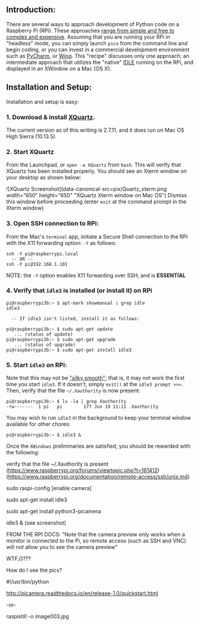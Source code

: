 ## Introduction: 
There are several ways to approach development of Python code on a Raspberry Pi (RPi). These approaches [range from simple and free to complex and expensive](https://wiki.python.org/moin/IntegratedDevelopmentEnvironments). Assuming that you are running your RPi in "headless" mode, you can simply launch `pico` from the command line and begin coding, or you can invest in a commercial development environment such as [PyCharm](https://www.jetbrains.com/pycharm/), or [Wing](https://wingware.com/). This "recipe" discusses only one approach; an intermediate approach that utilizes the "native" [IDLE](https://docs.python.org/3/library/idle.html) running on the RPi, and displayed in an XWindow on a Mac (OS X). 

## Installation and Setup:
Installation and setup is easy:

### 1. Download & install [XQuartz](https://www.xquartz.org/). 

   The current version as of this writing is 2.7.11, and it does run on Mac OS High Sierra (10.13.5). 

### 2. Start XQuartz 
   From the Launchpad, or `open -a XQuartz` from `bash`. This will verify that XQuartz has been installed properly. You should see an Xterm window on your desktop as shown below: 

![XQuartz Screenshot](data-canonical-src=pix/Quartz_xterm.png width="650" height="650"  "XQuartz Xterm window on Mac OS")
   Dismiss this window before proceeding (enter `exit` at the command prompt in the Xterm window)
    
### 3. Open SSH connection to RPi: 
   From the Mac's `terminal` app, initiate a Secure Shell connection to the RPi with the X11 forwarding option: `-Y` as follows:

```
ssh -Y pi@raspberrypi.local 
  -- OR -- 
ssh -Y pi@192.168.1.101
```

   NOTE: the `-Y` option enables X11 forwarding over SSH, and is **ESSENTIAL**

### 4. Verify that `idle3` is installed (or install it) on RPi

```
pi@raspberrypi3b:~ $ apt-mark showmanual | grep idle 
idle3

  -- If idle3 isn't listed, install it as follows: 

pi@raspberrypi3b:~ $ sudo apt-get update
   ... (status of update)
pi@raspberrypi3b:~ $ sudo apt-get upgrade
   ... (status of upgrade)
pi@raspberrypi3b:~ $ sudo apt-get install idle3

```

### 5. Start `idle3` on RPi:
   Note that this may not be ["silky smooth"](https://www.raspberrypi.org/forums/viewtopic.php?t=161412); that is, it may not work the first time you start `idle3`. If it doesn't, simply `exit()` at the `idle3 prompt >>>`. Then, verify that the file `~/.Xauthority` is now present: 

```
pi@raspberrypi3b:~ $ ls -la | grep Xauthority
-rw-------  1 pi   pi        177 Jun 19 11:11 .Xauthority
```
   You may wish to run `idle3` in the background to keep your terminal window available for other chores: 
```   
pi@raspberrypi3b:~ $ idle3 &   
```   
   Once the `XWindows` preliminaries are satisfied, you should be rewarded with the following: 




verify that the file ~/.Xauthority is present (https://www.raspberrypi.org/forums/viewtopic.php?t=161412) (https://www.raspberrypi.org/documentation/remote-access/ssh/unix.md)

sudo raspi-config [enable camera]

sudo apt-get install idle3 

sudo apt-get install python3-picamera

idle3 &  (see screenshot)

FROM THE RPI DOCS: "Note that the camera preview only works when a monitor is connected to the Pi, so remote access (such as SSH and VNC) will not allow you to see the camera preview"

WTF,O???

How do I see the pics?

#!/usr/bin/python

http://picamera.readthedocs.io/en/release-1.0/quickstart.html

-or-

raspistill -o image003.jpg

